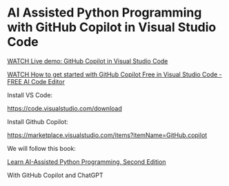 # AI Assisted Python Programming with GitHub Copilot in Visual Studio Code

[WATCH Live demo: GitHub Copilot in Visual Studio Code](https://www.youtube.com/watch?v=dSbv-1KGu2U)

[WATCH How to get started with GitHub Copilot Free in Visual Studio Code - FREE AI Code Editor](https://www.youtube.com/watch?v=4vCdoj4ou7I)

Install VS Code:

https://code.visualstudio.com/download

Install Github Copilot:

https://marketplace.visualstudio.com/items?itemName=GitHub.copilot

We will follow this book:

[Learn AI-Assisted Python Programming, Second Edition](https://www.manning.com/books/learn-ai-assisted-python-programming-second-edition) 

With GitHub Copilot and ChatGPT



